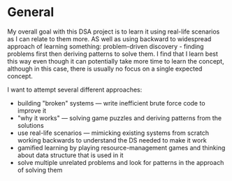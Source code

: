 # General

My overall goal with this DSA project is to learn it
using real-life scenarios as I can relate to them more.
AS well as using backward to widespread approach of learning something:
problem-driven discovery - finding problems first then deriving patterns 
to solve them. 
I find that I learn best this way even though it can potentially take 
more time to learn the concept, although in this case, there is usually 
no focus on a single expected concept.

I want to attempt several different approaches:
- building "broken" systems — write inefficient brute force code to improve it
- "why it works" — solving game puzzles and deriving patterns from the solutions
- use real-life scenarios — mimicking existing systems from scratch working backwards
to understand the DS needed to make it work
- gamified learning by playing resource-management games and thinking about data structure
that is used in it
- solve multiple unrelated problems and look for patterns in the approach of solving them